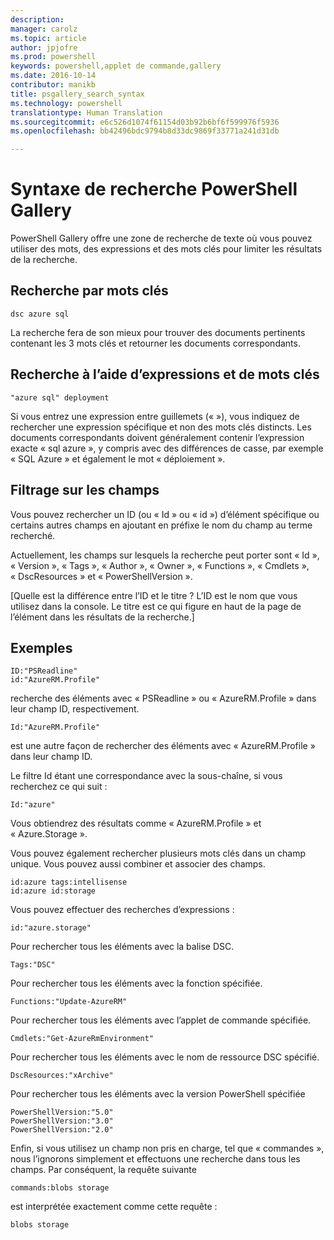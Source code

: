 ```yaml
---
description: 
manager: carolz
ms.topic: article
author: jpjofre
ms.prod: powershell
keywords: powershell,applet de commande,gallery
ms.date: 2016-10-14
contributor: manikb
title: psgallery_search_syntax
ms.technology: powershell
translationtype: Human Translation
ms.sourcegitcommit: e6c526d1074f61154d03b92b6bf6f599976f5936
ms.openlocfilehash: bb42496bdc9794b8d33dc9869f33771a241d31db

---
```


# Syntaxe de recherche PowerShell Gallery

PowerShell Gallery offre une zone de recherche de texte où vous pouvez utiliser des mots, des expressions et des mots clés pour limiter les résultats de la recherche.

## Recherche par mots clés

    dsc azure sql

La recherche fera de son mieux pour trouver des documents pertinents contenant les 3 mots clés et retourner les documents correspondants.

## Recherche à l’aide d’expressions et de mots clés

    "azure sql" deployment

Si vous entrez une expression entre guillemets (« »), vous indiquez de rechercher une expression spécifique et non des mots clés distincts.
Les documents correspondants doivent généralement contenir l’expression exacte « sql azure », y compris avec des différences de casse, par exemple « SQL Azure » et également le mot « déploiement ».

## Filtrage sur les champs

Vous pouvez rechercher un ID (ou « Id » ou « id ») d’élément spécifique ou certains autres champs en ajoutant en préfixe le nom du champ au terme recherché.

Actuellement, les champs sur lesquels la recherche peut porter sont « Id », « Version », « Tags », « Author », « Owner », « Functions », « Cmdlets », « DscResources » et « PowerShellVersion ».

[Quelle est la différence entre l’ID et le titre ? L’ID est le nom que vous utilisez dans la console. Le titre est ce qui figure en haut de la page de l’élément dans les résultats de la recherche.]

## Exemples

    ID:"PSReadline"
    id:"AzureRM.Profile"

recherche des éléments avec « PSReadline » ou « AzureRM.Profile » dans leur champ ID, respectivement.

    Id:"AzureRM.Profile"

est une autre façon de rechercher des éléments avec « AzureRM.Profile » dans leur champ ID.

Le filtre Id étant une correspondance avec la sous-chaîne, si vous recherchez ce qui suit :

    Id:"azure"
    
Vous obtiendrez des résultats comme « AzureRM.Profile » et « Azure.Storage ».

Vous pouvez également rechercher plusieurs mots clés dans un champ unique. Vous pouvez aussi combiner et associer des champs.

    id:azure tags:intellisense
    id:azure id:storage

Vous pouvez effectuer des recherches d’expressions :

    id:"azure.storage"


Pour rechercher tous les éléments avec la balise DSC.

    Tags:"DSC"

Pour rechercher tous les éléments avec la fonction spécifiée.

    Functions:"Update-AzureRM"

Pour rechercher tous les éléments avec l’applet de commande spécifiée.
    
    Cmdlets:"Get-AzureRmEnvironment"

Pour rechercher tous les éléments avec le nom de ressource DSC spécifié.

    DscResources:"xArchive"

Pour rechercher tous les éléments avec la version PowerShell spécifiée

    PowerShellVersion:"5.0"
    PowerShellVersion:"3.0"
    PowerShellVersion:"2.0"


Enfin, si vous utilisez un champ non pris en charge, tel que « commandes », nous l’ignorons simplement et effectuons une recherche dans tous les champs. Par conséquent, la requête suivante

    commands:blobs storage
    
est interprétée exactement comme cette requête :

    blobs storage




<!--HONumber=Oct16_HO2-->


